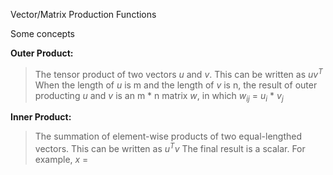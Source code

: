 Vector/Matrix Production Functions

Some concepts

**Outer Product:**
> The tensor product of two vectors *u* and *v*. This can be written as *uv*<sup>*T*</sup> When the length of *u* is m and the length of *v* is n, the result of outer producting *u* and *v* is an m * n matrix *w*, in which *w<sub>ij</sub>* = *u<sub>i</sub>* * *v<sub>j</sub>*

**Inner Product:**
> The summation of element-wise products of two equal-lengthed vectors. This can be written as *u*<sup>*T*</sup>*v*  The final result is a scalar. For example, *x* = 
